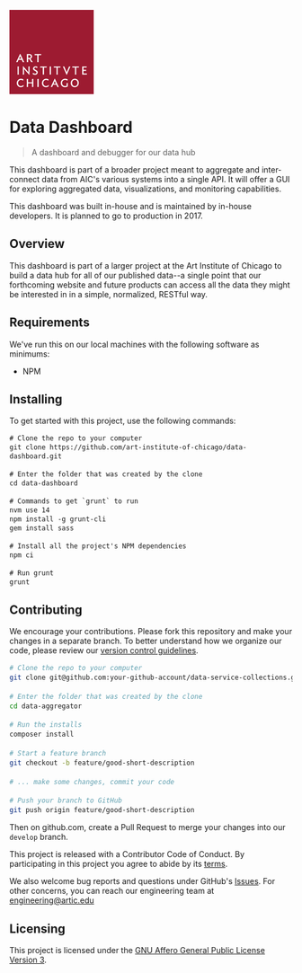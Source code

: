 ![Art Institute of Chicago](https://raw.githubusercontent.com/Art-Institute-of-Chicago/template/master/aic-logo.gif)


# Data Dashboard
> A dashboard and debugger for our data hub

This dashboard is part of a broader project meant to aggregate and inter-
connect data from AIC's various systems into a single API. It will offer a
GUI for exploring aggregated data, visualizations, and monitoring 
capabilities.

This dashboard was built in-house and is maintained by in-house developers. 
It is planned to go to production in 2017.


## Overview

This dashboard is part of a larger project at the Art Institute of Chicago 
to build a data hub for all of our published data--a single point that our 
forthcoming website and future products can access all the data they might 
be interested in in a simple, normalized, RESTful way.


## Requirements

We've run this on our local machines with the following software as minimums:

* NPM


## Installing

To get started with this project, use the following commands:

```shell
# Clone the repo to your computer
git clone https://github.com/art-institute-of-chicago/data-dashboard.git

# Enter the folder that was created by the clone
cd data-dashboard

# Commands to get `grunt` to run
nvm use 14
npm install -g grunt-cli
gem install sass

# Install all the project's NPM dependencies
npm ci

# Run grunt
grunt
```


## Contributing

We encourage your contributions. Please fork this repository and make your changes in a separate branch. To better understand how we organize our code, please review our [version control guidelines](https://docs.google.com/document/d/1B-27HBUc6LDYHwvxp3ILUcPTo67VFIGwo5Hiq4J9Jjw).

```bash
# Clone the repo to your computer
git clone git@github.com:your-github-account/data-service-collections.git

# Enter the folder that was created by the clone
cd data-aggregator

# Run the installs
composer install

# Start a feature branch
git checkout -b feature/good-short-description

# ... make some changes, commit your code

# Push your branch to GitHub
git push origin feature/good-short-description
```

Then on github.com, create a Pull Request to merge your changes into our
`develop` branch.

This project is released with a Contributor Code of Conduct. By 
participating in this project you agree to abide by its 
[terms](CODE_OF_CONDUCT.md).

We also welcome bug reports and questions under GitHub's [Issues](issues). For other concerns, you can reach our engineering team at engineering@artic.edu


## Licensing

This project is licensed under the [GNU Affero General Public License
Version 3](LICENSE).
